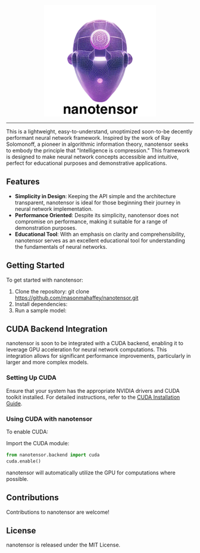 <div align="center">

[![logo](https://raw.githubusercontent.com/masonmahaffey/nanotensor/main/docs/logoprimary.png)](https://masonmahaffey.com)
</div>

---

This is a lightweight, easy-to-understand, unoptimized soon-to-be decently performant neural network framework. Inspired by the work of Ray Solomonoff, a pioneer in algorithmic information theory, nanotensor seeks to embody the principle that "Intelligence is compression." This framework is designed to make neural network concepts accessible and intuitive, perfect for educational purposes and demonstrative applications.

## Features
- **Simplicity in Design**: Keeping the API simple and the architecture transparent, nanotensor is ideal for those beginning their journey in neural network implementation.
- **Performance Oriented**: Despite its simplicity, nanotensor does not compromise on performance, making it suitable for a range of demonstration purposes.
- **Educational Tool**: With an emphasis on clarity and comprehensibility, nanotensor serves as an excellent educational tool for understanding the fundamentals of neural networks.

## Getting Started
To get started with nanotensor:

1. Clone the repository: git clone https://github.com/masonmahaffey/nanotensor.git
2. Install dependencies:
3. Run a sample model:


## CUDA Backend Integration
nanotensor is soon to be integrated with a CUDA backend, enabling it to leverage GPU acceleration for neural network computations. This integration allows for significant performance improvements, particularly in larger and more complex models.

### Setting Up CUDA
Ensure that your system has the appropriate NVIDIA drivers and CUDA toolkit installed. For detailed instructions, refer to the [CUDA Installation Guide](https://developer.nvidia.com/cuda-downloads).

### Using CUDA with nanotensor
To enable CUDA:

Import the CUDA module:
```python
from nanotensor.backend import cuda
cuda.enable()
```

nanotensor will automatically utilize the GPU for computations where possible.

## Contributions
Contributions to nanotensor are welcome!

## License
nanotensor is released under the MIT License.